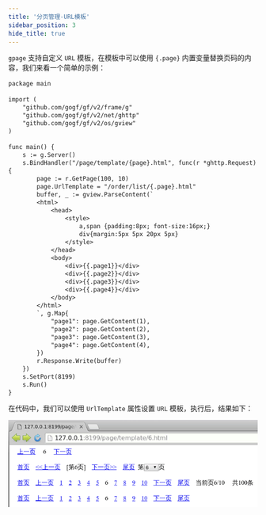 ```yaml
---
title: '分页管理-URL模板'
sidebar_position: 3
hide_title: true
---
```


`gpage` 支持自定义 `URL` 模板，在模板中可以使用 `{.page}` 内置变量替换页码的内容，我们来看一个简单的示例：

```
package main

import (
	"github.com/gogf/gf/v2/frame/g"
	"github.com/gogf/gf/v2/net/ghttp"
	"github.com/gogf/gf/v2/os/gview"
)

func main() {
	s := g.Server()
	s.BindHandler("/page/template/{page}.html", func(r *ghttp.Request) {
		page := r.GetPage(100, 10)
		page.UrlTemplate = "/order/list/{.page}.html"
		buffer, _ := gview.ParseContent(`
        <html>
            <head>
                <style>
                    a,span {padding:8px; font-size:16px;}
                    div{margin:5px 5px 20px 5px}
                </style>
            </head>
            <body>
                <div>{{.page1}}</div>
                <div>{{.page2}}</div>
                <div>{{.page3}}</div>
                <div>{{.page4}}</div>
            </body>
        </html>
        `, g.Map{
			"page1": page.GetContent(1),
			"page2": page.GetContent(2),
			"page3": page.GetContent(3),
			"page4": page.GetContent(4),
		})
		r.Response.Write(buffer)
	})
	s.SetPort(8199)
	s.Run()
}
```

在代码中，我们可以使用 `UrlTemplate` 属性设置 `URL` 模板，执行后，结果如下：

![](/markdown/717c81d2c736bdf23dddefea57040a1b.png)